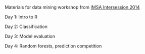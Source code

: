 Materials for data mining workshop from [IMSA Intersession 2014](https://www.imsa.edu/academics/Intersession%202014)

Day 1: Intro to R

Day 2: Classification

Day 3: Model evaluation

Day 4: Random forests, prediction competition
